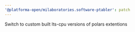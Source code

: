 ```yaml
---
'@platforma-open/milaboratories.software-ptabler': patch
---
```


Switch to custom built lts-cpu versions of polars extentions
